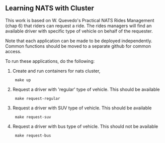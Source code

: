 
## Learning NATS with Cluster ##

This work is based on W. Quevedo's Practical NATS Rides Management (chap 6)
that riders can request a ride. The rides managers will find an 
available driver with specific type of vehicle on behalf of the requester. 

Note that each application can be made to be deployed independently. Common
functions should be moved to a separate github for common access.

To run these applications, do the following:

1. Create and run containers for nats cluster, 

        make up
2. Request a driver with 'regular' type of vehicle. This should be available

        make request-regular

3. Request a driver with SUV type of vehicle. This should be available

        make request-suv

4. Request a driver with bus type of vehicle. This should not be available

        make request-bus
